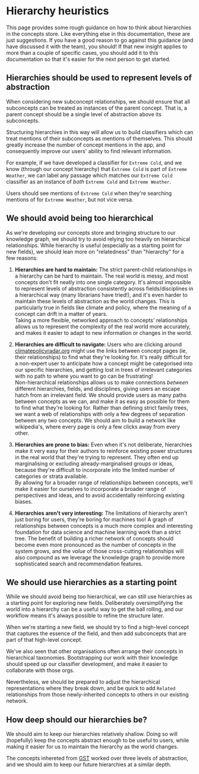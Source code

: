 # Hierarchy heuristics

This page provides some rough guidance on how to think about hierarchies in the concepts store. Like everything else in this documentation, these are just suggestions. If you have a good reason to go against this guidance (and have discussed it with the team), you should! If that new insight applies to more than a couple of specific cases, you should add it to this documentation so that it's easier for the next person to get started.

## Hierarchies should be used to represent levels of abstraction

When considering new subconcept relationships, we should ensure that all subconcepts can be treated as instances of the parent concept. That is, a parent concept should be a single level of abstraction above its subconcepts.

Structuring hierarchies in this way will allow us to build classifiers which can treat mentions of their subconcepts as mentions of themselves. This should greatly increase the number of concept mentions in the app, and consequently improve our users' ability to find relevant information.

For example, if we have developed a classifier for `Extreme Cold`, and we know (through our concept hierarchy) that `Extreme Cold` is part of `Extreme Weather`, we can label any passage which matches our `Extreme Cold` classifier as an instance of _both_ `Extreme Cold` and `Extreme Weather`.

Users should see mentions of `Extreme Cold` when they're searching mentions of for `Extreme Weather`, but not vice versa.

## We should avoid being too hierarchical

As we're developing our concepts store and bringing structure to our knowledge graph, we should try to avoid relying too heavily on hierarchical relationships. While hierarchy is useful (especially as a starting point for new fields), we should lean more on "relatedness" than "hierarchy" for a few reasons:

1. **Hierarchies are hard to maintain:** The strict parent-child relationships in a hierarchy can be hard to maintain. The real world is messy, and most concepts don't fit neatly into one single category. It's almost impossible to represent levels of abstraction consistently across fields/disciplines in a hierarchical way (many librarians have tried!), and it's even harder to maintain these levels of abstraction as the world changes. This is particularly true in fields like climate and policy, where the meaning of a concept can drift in a matter of years.  
Taking a more flexible, networked approach to concepts' relationships allows us to represent the complexity of the real world more accurately, and makes it easier to adapt to new information or changes in the world.

2. **Hierarchies are difficult to navigate:** Users who are clicking around [climatepolicyradar.org](https://climatepolicyradar.org/) might use the links between concept pages (ie, their relationships) to find what they're looking for. It's really difficult for a non-expert user to anticipate how a concept might be categorised into our specific hierarchies, and getting lost in trees of irrelevant categories with no path to where you want to go can be frustrating!  
Non-hierarchical relationships allows us to make connections _between_ different hierarchies, fields, and disciplines, giving users an escape hatch from an irrelevant field. We should provide users as many paths between concepts as we can, and make it as easy as possible for them to find what they're looking for. Rather than defining strict family trees, we want a web of relationships with only a few degrees of separation between any two concepts. We should aim to build a network like wikipedia's, where every page is only a few clicks away from every other.

3. **Hierarchies are prone to bias:** Even when it's not deliberate, hierarchies make it very easy for their authors to reinforce existing power structures in the real world that they're trying to represent. They often end up marginalising or excluding already-marginalised groups or ideas, because they're difficult to incorporate into the limited number of categories or strata available.  
By allowing for a broader range of relationships between concepts, we'll make it easier for ourselves to incorporate a broader range of perspectives and ideas, and to avoid accidentally reinforcing existing biases.

4. **Hierarchies aren't very interesting:** The limitations of hierarchy aren't just boring for users, they're boring for machines too! A graph of relationships between concepts is a much more complex and interesting foundation for data science and machine learning work than a strict tree. The benefit of building a richer network of concepts should become even more pronounced as the number of concepts in the system grows, and the _value_ of those cross-cutting relationships will also compound as we leverage the knowledge graph to provide more sophisticated search and recommendation features.

## We should use hierarchies as a starting point

While we should avoid being _too_ hierarchical, we can still use hierarchies as a starting point for exploring new fields. Deliberately oversimplifying the world into a hierarchy can be a useful way to get the ball rolling, and our workflow means it's always possible to refine the structure later.

When we're starting a new field, we should try to find a high-level concept that captures the essence of the field, and then add subconcepts that are part of that high-level concept.

We've also seen that other organisations often arrange their concepts in hierarchical taxonomies. Bootstrapping our work with their knowledge should speed up our classifier development, and make it easier to collaborate with those orgs.

Nevertheless, we should be prepared to adjust the hierarchical representations where they break down, and be quick to add `Related` relationships from those newly-inherited concepts to others in our existing network.

## How deep should our hierarchies be?

We should aim to keep our hierarchies relatively shallow. Doing so will (hopefully) keep the concepts abstract enough to be useful to users, while making it easier for us to maintain the hierarchy as the world changes.

The concepts inhereted from [GST](https://gst1.org) worked over three levels of abstraction, and we should aim to keep our future hierarchies at a similar depth.
